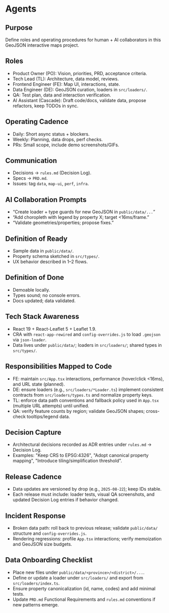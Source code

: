 # Agents

## Purpose
Define roles and operating procedures for human + AI collaborators in this GeoJSON interactive maps project.

## Roles
- Product Owner (PO): Vision, priorities, PRD, acceptance criteria.
- Tech Lead (TL): Architecture, data model, reviews.
- Frontend Engineer (FE): Map UI, interactions, state.
- Data Engineer (DE): GeoJSON curation, loaders in `src/loaders/`.
- QA: Test plan, data and interaction verification.
- AI Assistant (Cascade): Draft code/docs, validate data, propose refactors, keep TODOs in sync.

## Operating Cadence
- Daily: Short async status + blockers.
- Weekly: Planning, data drops, perf checks.
- PRs: Small scope, include demo screenshots/GIFs.

## Communication
- Decisions → `rules.md` (Decision Log).
- Specs → `PRD.md`.
- Issues: tag `data`, `map-ui`, `perf`, `infra`.

## AI Collaboration Prompts
- “Create loader + type guards for new GeoJSON in `public/data/...`”
- “Add choropleth with legend by property X; target <16ms/frame.”
- “Validate geometries/properties; propose fixes.”

## Definition of Ready
- Sample data in `public/data/`.
- Property schema sketched in `src/types/`.
- UX behavior described in 1–2 flows.

## Definition of Done
- Demoable locally.
- Types sound; no console errors.
- Docs updated; data validated.

## Tech Stack Awareness
- React 19 + React-Leaflet 5 + Leaflet 1.9.
- CRA with `react-app-rewired` and `config-overrides.js` to load `.geojson` via `json-loader`.
- Data lives under `public/data/`; loaders in `src/loaders/`; shared types in `src/types/`.

## Responsibilities Mapped to Code
- FE: maintain `src/App.tsx` interactions, performance (hover/click <16ms), and URL state (planned).
- DE: ensure loaders (e.g., `src/loaders/*Loader.ts`) implement consistent contracts from `src/loaders/types.ts` and normalize property keys.
- TL: enforce data path conventions and fallback policy used in `App.tsx` (multiple URL attempts) until unified.
- QA: verify feature counts by region; validate GeoJSON shapes; cross-check tooltips/legend data.

## Decision Capture
- Architectural decisions recorded as ADR entries under `rules.md` → Decision Log.
- Examples: "Keep CRS to EPSG:4326", "Adopt canonical property mapping", "Introduce tiling/simplification threshold".

## Release Cadence
- Data updates are versioned by drop (e.g., `2025-08-22`); keep IDs stable.
- Each release must include: loader tests, visual QA screenshots, and updated Decision Log entries if behavior changed.

## Incident Response
- Broken data path: roll back to previous release; validate `public/data/` structure and `config-overrides.js`.
- Rendering regressions: profile `App.tsx` interactions; verify memoization and GeoJSON size budgets.

## Data Onboarding Checklist
- Place new files under `public/data/<province>/<district>/...`.
- Define or update a loader under `src/loaders/` and export from `src/loaders/index.ts`.
- Ensure property canonicalization (id, name, codes) and add minimal tests.
- Update `PRD.md` Functional Requirements and `rules.md` conventions if new patterns emerge.